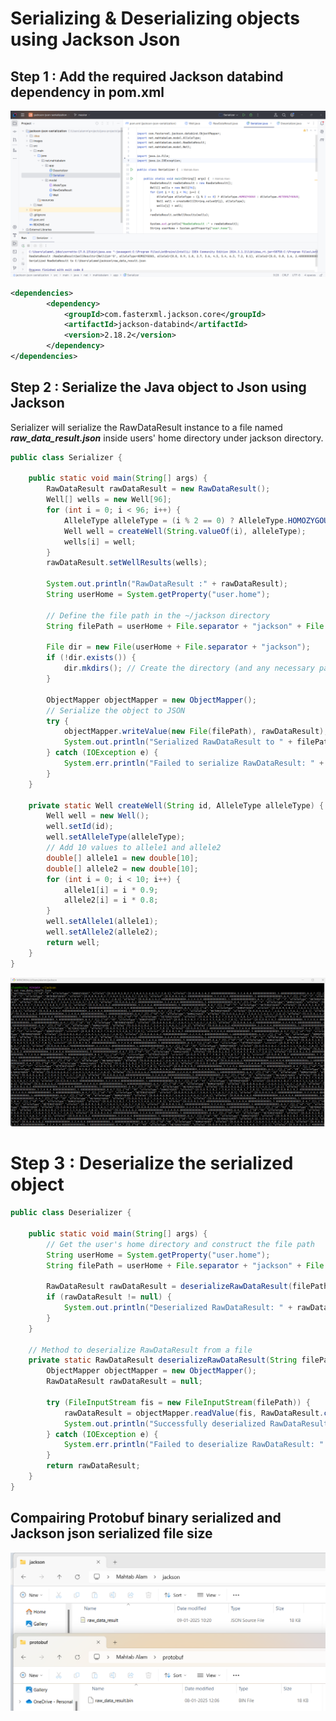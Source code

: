 # Serializing & Deserializing objects using Jackson Json

## Step 1 : Add the required Jackson databind dependency in pom.xml

!["IntelliJ project"](images/project.png?raw=true)

```xml
<dependencies>
        <dependency>
            <groupId>com.fasterxml.jackson.core</groupId>
            <artifactId>jackson-databind</artifactId>
            <version>2.18.2</version>
        </dependency>
</dependencies>
```

## Step 2 : Serialize the Java object to Json using Jackson

Serializer will serialize the RawDataResult instance to a file named **_raw_data_result.json_** inside users' home directory under jackson directory.


```java
public class Serializer {

    public static void main(String[] args) {
        RawDataResult rawDataResult = new RawDataResult();
        Well[] wells = new Well[96];
        for (int i = 0; i < 96; i++) {
            AlleleType alleleType = (i % 2 == 0) ? AlleleType.HOMOZYGOUS : AlleleType.HETEROZYGOUS;
            Well well = createWell(String.valueOf(i), alleleType);
            wells[i] = well;
        }
        rawDataResult.setWellResults(wells);

        System.out.println("RawDataResult :" + rawDataResult);
        String userHome = System.getProperty("user.home");

        // Define the file path in the ~/jackson directory
        String filePath = userHome + File.separator + "jackson" + File.separator + "raw_data_result.json";

        File dir = new File(userHome + File.separator + "jackson");
        if (!dir.exists()) {
            dir.mkdirs(); // Create the directory (and any necessary parent directories)
        }

        ObjectMapper objectMapper = new ObjectMapper();
        // Serialize the object to JSON
        try {
            objectMapper.writeValue(new File(filePath), rawDataResult);
            System.out.println("Serialized RawDataResult to " + filePath);
        } catch (IOException e) {
            System.err.println("Failed to serialize RawDataResult: " + e.getMessage());
        }
    }

    private static Well createWell(String id, AlleleType alleleType) {
        Well well = new Well();
        well.setId(id);
        well.setAlleleType(alleleType);
        // Add 10 values to allele1 and allele2
        double[] allele1 = new double[10];
        double[] allele2 = new double[10];
        for (int i = 0; i < 10; i++) {
            allele1[i] = i * 0.9;
            allele2[i] = i * 0.8;
        }
        well.setAllele1(allele1);
        well.setAllele2(allele2);
        return well;
    }
}
```

!["Jackson Json Serialization"](images/json-serialization.png?raw=true)

# Step 3 : Deserialize the serialized object

```java
public class Deserializer {

    public static void main(String[] args) {
        // Get the user's home directory and construct the file path
        String userHome = System.getProperty("user.home");
        String filePath = userHome + File.separator + "jackson" + File.separator + "raw_data_result.json";

        RawDataResult rawDataResult = deserializeRawDataResult(filePath);
        if (rawDataResult != null) {
            System.out.println("Deserialized RawDataResult: " + rawDataResult);
        }
    }

    // Method to deserialize RawDataResult from a file
    private static RawDataResult deserializeRawDataResult(String filePath) {
        ObjectMapper objectMapper = new ObjectMapper();
        RawDataResult rawDataResult = null;

        try (FileInputStream fis = new FileInputStream(filePath)) {
            rawDataResult = objectMapper.readValue(fis, RawDataResult.class);
            System.out.println("Successfully deserialized RawDataResult from " + filePath);
        } catch (IOException e) {
            System.err.println("Failed to deserialize RawDataResult: " + e.getMessage());
        }
        return rawDataResult;
    }
}
```


## Compairing Protobuf binary serialized and Jackson json serialized file size

!["Json and Binary Serialiazed file size comparison"](images/json-and-protobuf.png?raw=true)

